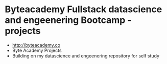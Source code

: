 # Byteacademy Fullstack datascience and engeenering Bootcamp -projects
* http://byteacademy.co
* Byte Academy Projects 
* Building on my datascience and engeenering repository for self study 
